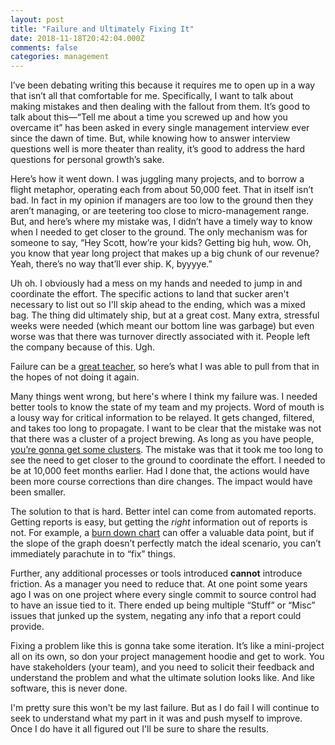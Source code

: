 ```yaml
---
layout: post
title: "Failure and Ultimately Fixing It"
date: 2018-11-18T20:42:04.000Z
comments: false
categories: management
---
```

I’ve been debating writing this because it requires me to open up in a way that isn’t all that comfortable for me. Specifically, I want to talk about making mistakes and then dealing with the fallout from them. It’s good to talk about this—“Tell me about a time you screwed up and how you overcame it” has been asked in every single management interview ever since the dawn of time. But, while knowing how to answer interview questions well is more theater than reality, it’s good to address the hard questions for personal growth’s sake.

Here’s how it went down. I was juggling many projects, and to borrow a flight metaphor, operating each from about 50,000 feet. That in itself isn’t bad. In fact in my opinion if managers are too low to the ground then they aren’t managing, or are teetering too close to micro-management range. But, and here’s where my mistake was, I didn’t have a timely way to know when I needed to get closer to the ground. The only mechanism was for someone to say, “Hey Scott, how’re your kids? Getting big huh, wow. Oh, you know that year long project that makes up a big chunk of our revenue? Yeah, there’s no way that’ll ever ship. K, byyyye.” 

Uh oh. I obviously had a mess on my hands and needed to jump in and coordinate the effort. The specific actions to land that sucker aren't necessary to list out so I'll skip ahead to the ending, which was a mixed bag. The thing did ultimately ship, but at a great cost. Many extra, stressful weeks were needed (which meant our bottom line was garbage) but even worse was that there was turnover directly associated with it. People left the company because of this. Ugh. 

Failure can be a [great teacher](https://youtu.be/WlxRwGwRS4w), so here’s what I was able to pull from that in the hopes of not doing it again. 

Many things went wrong, but here's where I think my failure was. I needed better tools to know the state of my team and my projects. Word of mouth is a lousy way for critical information to be relayed. It gets changed, filtered, and takes too long to propagate. I want to be clear that the mistake was not that there was a cluster of a project brewing. As long as you have people, [you’re gonna get some clusters](https://arresteddevelopment.fandom.com/wiki/Hop-ons). The mistake was that it took me too long to see the need to get closer to the ground to coordinate the effort. I needed to be at 10,000 feet months earlier. Had I done that, the actions would have been more course corrections than dire changes. The impact would have been smaller. 

The solution to that is hard. Better intel can come from automated reports. Getting reports is easy, but getting the *right* information out of reports is not. For example, a [burn down chart](https://en.wikipedia.org/wiki/Burn_down_chart) can offer a valuable data point, but if the slope of the graph doesn’t perfectly match the ideal scenario, you can’t immediately parachute in to “fix” things. 

Further, any additional processes or tools introduced **cannot** introduce friction. As a manager you need to reduce that. At one point some years ago I was on one project where every single commit to source control had to have an issue tied to it. There ended up being multiple “Stuff” or “Misc” issues that junked up the system, negating any info that a report could provide. 

Fixing a problem like this is gonna take some iteration. It’s like a mini-project all on its own, so don your project management hoodie and get to work. You have stakeholders (your team), and you need to solicit their feedback and understand the problem and what the ultimate solution looks like. And like software, this is never done. 

I'm pretty sure this won't be my last failure. But as I do fail I will continue to seek to understand what my part in it was and push myself to improve. Once I do have it all figured out I'll be sure to share the results.